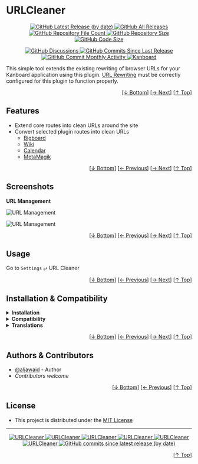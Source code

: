 <h1 name="user-content-readme-top">URLCleaner</h1>
<p align="center">
    <a href="https://github.com/aljawaid/URLCleaner/releases">
        <img src="https://img.shields.io/github/v/release/aljawaid/URLCleaner?style=for-the-badge&color=brightgreen" alt="GitHub Latest Release (by date)" title="GitHub Latest Release (by date)">
    </a>
    <a href="https://github.com/aljawaid/URLCleaner/releases">
        <img src="https://img.shields.io/github/downloads/aljawaid/URLCleaner/total?style=for-the-badge&color=orange" alt="GitHub All Releases" title="GitHub All Downloads">
    </a>
    <a href="https://github.com/aljawaid/URLCleaner/releases">
        <img src="https://img.shields.io/github/directory-file-count/aljawaid/URLCleaner?style=for-the-badge&color=orange" alt="GitHub Repository File Count" title="GitHub Repository File Count">
    </a>
    <a href="https://github.com/aljawaid/URLCleaner/releases">
        <img src="https://img.shields.io/github/repo-size/aljawaid/URLCleaner?style=for-the-badge&color=orange" alt="GitHub Repository Size" title="GitHub Repository Size">
    </a>
    <a href="https://github.com/aljawaid/URLCleaner/releases">
        <img src="https://img.shields.io/github/languages/code-size/aljawaid/URLCleaner?style=for-the-badge&color=orange" alt="GitHub Code Size" title="GitHub Code Size">
    </a>
</p>
<p align="center">
    <a href="https://github.com/aljawaid/URLCleaner/discussions">
        <img src="https://img.shields.io/github/discussions/aljawaid/URLCleaner?style=for-the-badge&color=blue" alt="GitHub Discussions" title="Read Discussions">
    </a>
    <a href="https://github.com/aljawaid/URLCleaner/compare">
        <img src="https://img.shields.io/github/commits-since/aljawaid/URLCleaner/latest?include_prereleases&style=for-the-badge&color=blue" alt="GitHub Commits Since Last Release" title="GitHub Commits Since Last Release">
    </a>
    <a href="https://github.com/aljawaid/URLCleaner/compare">
        <img src="https://img.shields.io/github/commit-activity/m/aljawaid/URLCleaner?style=for-the-badge&color=blue" alt="GitHub Commit Monthly Activity" title="GitHub Commit Monthly Activity">
    </a>
    <a href="https://github.com/kanboard/kanboard" title="Kanboard - Kanban Project Management Software">
        <img src="https://img.shields.io/badge/Plugin%20for-kanboard-D40000?style=for-the-badge&labelColor=000000" alt="Kanboard">
    </a>
</p>

This simple tool extends the existing rewriting of browser URLs for your Kanboard application using this plugin. [URL Rewriting](https://docs.kanboard.org/v1/admin/url-rewriting/) must be correctly configured for this plugin to function properly.

<p align="right">[<a href="#user-content-readme-bottom">&#8595; Bottom</a>] [<a href="#screenshots">&#8594; Next</a>] [<a href="#user-content-readme-top">&#8593; Top</a>]</p>

## Features

- Extend core routes into clean URLs around the site
- Convert selected plugin routes into clean URLs
  - [Bigboard](https://github.com/TimoStahl/kanboard_plugin_bigboard)
  - [Wiki](https://github.com/funktechno/kanboard-plugin-wiki)
  - [Calendar](https://github.com/kanboard/plugin-calendar)
  - [MetaMagik](https://github.com/creecros/MetaMagik)

<p align="right">[<a href="#user-content-readme-bottom">&#8595; Bottom</a>] [<a href="#features">&#8592; Previous</a>] [<a href="#usage">&#8594; Next</a>] [<a href="#user-content-readme-top">&#8593; Top</a>]</p>

## Screenshots

**URL Management**  

![URL Management](../master/screenshot-url-cleaner.png)

![URL Management](../master/screenshot-url-cleaner-plugins.png)

<p align="right">[<a href="#user-content-readme-bottom">&#8595; Bottom</a>] [<a href="#features">&#8592; Previous</a>] [<a href="#installation--compatibility">&#8594; Next</a>] [<a href="#user-content-readme-top">&#8593; Top</a>]</p>

## Usage

Go to `Settings` &#10562; URL Cleaner

<p align="right">[<a href="#user-content-readme-bottom">&#8595; Bottom</a>] [<a href="#screenshots">&#8592; Previous</a>] [<a href="#authors--contributors">&#8594; Next</a>] [<a href="#user-content-readme-top">&#8593; Top</a>]</p>

## Installation & Compatibility

<details>
    <summary><strong>Installation</strong></summary>

- Install via the **[Kanboard](https://github.com/kanboard/kanboard "Kanboard - Kanban Project Management Software") Plugin Directory** or see [INSTALL.md](../master/INSTALL.md)
- Read the full [**Changelog**](../master/changelog.md "See changes") to see the latest updates

</details>
<details>
    <summary><strong>Compatibility</strong></summary>

- Requires [Kanboard](https://github.com/kanboard/kanboard "Kanboard - Kanban Project Management Software") ≥`1.2.20`
- **Other Plugins & Action Plugins**
  - _No known issues_
  - Compatible with [CostControl](https://github.com/aljawaid/CostControl)
- **Core Files & Templates**
  - _No template overrides_
  - _No database changes_

</details>
<details>
    <summary><strong>Translations</strong></summary>

- _Starter template available_

</details>

<p align="right">[<a href="#user-content-readme-bottom">&#8595; Bottom</a>] [<a href="#usage">&#8592; Previous</a>] [<a href="#license">&#8594; Next</a>] [<a href="#user-content-readme-top">&#8593; Top</a>]</p>

## Authors & Contributors

- [@aljawaid](https://github.com/aljawaid) - Author
- _Contributors welcome_

<p align="right">[<a href="#user-content-readme-bottom">&#8595; Bottom</a>] [<a href="#installation--compatibility">&#8592; Previous</a>] [<a href="#user-content-readme-top">&#8593; Top</a>]</p>

## License

- This project is distributed under the [MIT License](../master/LICENSE "Read The MIT license")

---

<p align="center">
    <a href="https://github.com/aljawaid/URLCleaner/stargazers" title="View Stargazers">
        <img src="https://img.shields.io/github/stars/aljawaid/URLCleaner?logo=github&style=flat-square" alt="URLCleaner">
    </a>
    <a href="https://github.com/aljawaid/URLCleaner/forks" title="See Forks">
        <img src="https://img.shields.io/github/forks/aljawaid/URLCleaner?logo=github&style=flat-square" alt="URLCleaner">
    </a>
    <a href="https://github.com/aljawaid/URLCleaner/blob/master/LICENSE" title="Read License">
        <img src="https://img.shields.io/github/license/aljawaid/URLCleaner?style=flat-square" alt="URLCleaner">
    </a>
    <a href="https://github.com/aljawaid/URLCleaner/issues" title="Open Issues">
        <img src="https://img.shields.io/github/issues-raw/aljawaid/URLCleaner?style=flat-square" alt="URLCleaner">
    </a>
    <a href="https://github.com/aljawaid/URLCleaner/issues?q=is%3Aissue+is%3Aclosed" title="Closed Issues">
        <img src="https://img.shields.io/github/issues-closed/aljawaid/URLCleaner?style=flat-square" alt="URLCleaner">
    </a>
    <a href="https://github.com/aljawaid/URLCleaner/discussions" title="Read Discussions">
        <img src="https://img.shields.io/github/discussions/aljawaid/URLCleaner?style=flat-square" alt="URLCleaner">
    </a>
    <a href="https://github.com/aljawaid/URLCleaner/compare/" title="Latest Commits">
        <img alt="GitHub commits since latest release (by date)" src="https://img.shields.io/github/commits-since/aljawaid/URLCleaner/latest?style=flat-square">
    </a>
</p>
<a name="user-content-readme-bottom"></a>
<p align="right">[<a href="#user-content-readme-top">&#8593; Top</a>]</p>
